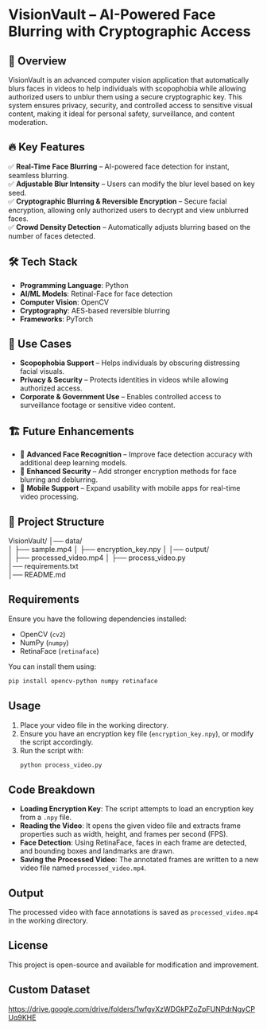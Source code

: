 # VisionVault – AI-Powered Face Blurring with Cryptographic Access  


## 📌 Overview  
VisionVault is an advanced computer vision application that automatically blurs faces in videos to help individuals with scopophobia while allowing authorized users to unblur them using a secure cryptographic key. This system ensures privacy, security, and controlled access to sensitive visual content, making it ideal for personal safety, surveillance, and content moderation.  


## 🔥 Key Features  
✅ **Real-Time Face Blurring** – AI-powered face detection for instant, seamless blurring.  
✅ **Adjustable Blur Intensity** – Users can modify the blur level based on key seed.   
✅ **Cryptographic Blurring & Reversible Encryption** – Secure facial encryption, allowing only authorized users to decrypt and view unblurred faces.  
✅ **Crowd Density Detection** – Automatically adjusts blurring based on the number of faces detected.  


## 🛠️ Tech Stack  
- **Programming Language**: Python  
- **AI/ML Models**: Retinal-Face for face detection  
- **Computer Vision**: OpenCV  
- **Cryptography**: AES-based reversible blurring  
- **Frameworks**: PyTorch  


## 📌 Use Cases
- **Scopophobia Support** – Helps individuals by obscuring distressing facial visuals.
- **Privacy & Security** – Protects identities in videos while allowing authorized access.
- **Corporate & Government Use** – Enables controlled access to surveillance footage or sensitive video content.


## 🏗️ Future Enhancements
- 🚀 **Advanced Face Recognition** – Improve face detection accuracy with additional deep learning models.
- 🔐 **Enhanced Security** – Add stronger encryption methods for face blurring and deblurring.
- 📱 **Mobile Support** – Expand usability with mobile apps for real-time video processing.
    

## 📂 Project Structure  

VisionVault/
│── data/                  
│   ├── sample.mp4
│   ├── encryption_key.npy
│
│── output/             
│   ├── processed_video.mp4
│
├── process_video.py   
│── requirements.txt     
│── README.md         


## Requirements
Ensure you have the following dependencies installed:
- OpenCV (`cv2`)
- NumPy (`numpy`)
- RetinaFace (`retinaface`)

You can install them using:
```sh
pip install opencv-python numpy retinaface
```


## Usage
1. Place your video file in the working directory.
2. Ensure you have an encryption key file (`encryption_key.npy`), or modify the script accordingly.
3. Run the script with:
   ```sh
   python process_video.py
   ```


## Code Breakdown
- **Loading Encryption Key**: The script attempts to load an encryption key from a `.npy` file.
- **Reading the Video**: It opens the given video file and extracts frame properties such as width, height, and frames per second (FPS).
- **Face Detection**: Using RetinaFace, faces in each frame are detected, and bounding boxes and landmarks are drawn.
- **Saving the Processed Video**: The annotated frames are written to a new video file named `processed_video.mp4`.


## Output
The processed video with face annotations is saved as `processed_video.mp4` in the working directory.

## License
This project is open-source and available for modification and improvement.

## Custom Dataset
https://drive.google.com/drive/folders/1wfgyXzWDGkPZoZpFUNPdrNgyCPUq9KHE


